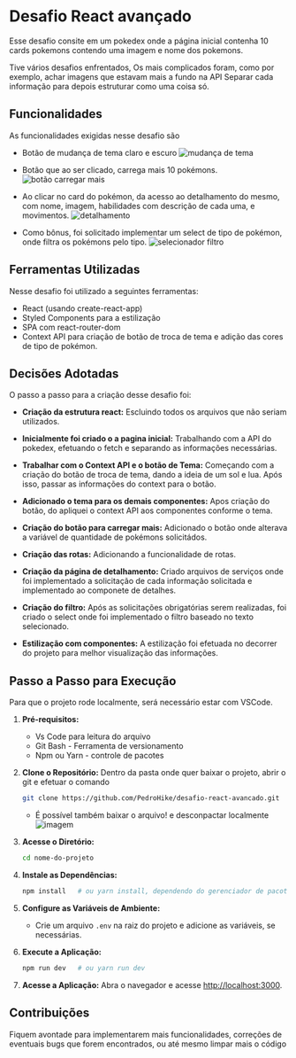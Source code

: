 # Desafio React avançado
Esse desafio consite em um pokedex onde a página inicial contenha 10 cards pokemons contendo uma imagem e nome dos pokemons.

Tive vários desafios enfrentados, Os mais complicados foram, como por exemplo, achar imagens que estavam mais a fundo na API
Separar cada informação para depois estruturar como uma coisa só.

## Funcionalidades
As funcionalidades exigidas nesse desafio são

- Botão de mudança de tema claro e escuro
![mudança de tema](src/assents/images/mudança%20de%20tema.gif)

- Botão que ao ser clicado, carrega mais 10 pokémons.
![botão carregar mais](src/assents/images/botao-carregar-mais.gif)

- Ao clicar no card do pokémon, da acesso ao detalhamento do mesmo, com nome, imagem, habilidades com descrição de cada uma, e movimentos.
![detalhamento](src/assents/images/detalhamento.gif)

- Como bônus, foi solicitado implementar um select de tipo de pokémon, onde filtra os pokémons pelo tipo.
![selecionador filtro](src/assents/images/selecionador-por-tipo.gif)


## Ferramentas Utilizadas
Nesse desafio foi utilizado a seguintes ferramentas:

- React (usando create-react-app)
- Styled Components para a estilização
- SPA com react-router-dom
- Context API para criação de botão de troca de tema e adição das cores de tipo de pokémon.

## Decisões Adotadas
O passo a passo para a criação desse desafio foi:

- **Criação da estrutura react:** Escluindo todos os arquivos que não seriam utilizados.

- **Inicialmente foi criado o a pagina inicial:** Trabalhando com a API do pokedex, efetuando o fetch e separando as informações necessárias.

- **Trabalhar com o Context API e o botão de Tema:** Começando com a criação do botão de troca de tema, dando a ideia de um sol e lua. Após isso, passar as informações do context para o botão.

- **Adicionado o tema para os demais componentes:** Apos criação do botão, do apliquei o context API aos componentes conforme o tema.

- **Criação do botão para carregar mais:** Adicionado o botão onde alterava a variável de quantidade de pokémons solicitádos.

- **Criação das rotas:** Adicionando a funcionalidade de rotas.

- **Criação da página de detalhamento:** Criado arquivos de serviços onde foi implementado a solicitação de cada informação solicitada e implementado ao componete de detalhes.

- **Criação do filtro:** Após as solicitações obrigatórias serem realizadas, foi criado o select onde foi implementado o filtro baseado no texto selecionado.

- **Estilização com componentes:** A estilização foi efetuada no decorrer do projeto para melhor visualização das informações.

## Passo a Passo para Execução

Para que o projeto rode localmente, será necessário estar com VSCode.

1. **Pré-requisitos:**
   - Vs Code para leitura do arquivo
   - Git Bash - Ferramenta de versionamento
   - Npm ou Yarn - controle de pacotes

2. **Clone o Repositório:**
   Dentro da pasta onde quer baixar o projeto, abrir o git e efetuar o comando
   ```bash
   git clone https://github.com/PedroHike/desafio-react-avancado.git
   ```
   - É possível também baixar o arquivo! e desconpactar localmente ![imagem](src/assents/images/onde-baixar.png)
   

3. **Acesse o Diretório:**
   ```bash
   cd nome-do-projeto
   ```

4. **Instale as Dependências:**

   ```bash
   npm install   # ou yarn install, dependendo do gerenciador de pacotes
   ```

5. **Configure as Variáveis de Ambiente:**
   - Crie um arquivo `.env` na raiz do projeto e adicione as variáveis, se necessárias.

6. **Execute a Aplicação:**
   ```bash
   npm run dev   # ou yarn run dev
   ```

7. **Acesse a Aplicação:**
   Abra o navegador e acesse [http://localhost:3000](http://localhost:3000).

## Contribuições

Fiquem avontade para implementarem mais funcionalidades, correções de eventuais bugs que forem encontrados, ou até mesmo limpar mais o código